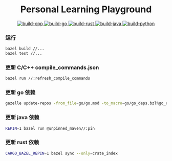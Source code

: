 <h1 align="center">Personal Learning Playground</h1>

<div align="center">
<p>
    <a href="https://github.com/liubang/playground/actions/workflows/build_cpp.yml">
        <img src="https://img.shields.io/github/actions/workflow/status/liubang/playground/build_cpp.yml?label=build-cpp&style=flat-square&branch=main" alt="build-cpp" />
    </a>
    <a href="https://github.com/liubang/playground/actions/workflows/build_go.yml">
        <img src="https://img.shields.io/github/actions/workflow/status/liubang/playground/build_go.yml?label=build-go&style=flat-square&branch=main" alt="build-go" />
    </a>
    <a href="https://github.com/liubang/playground/actions/workflows/build_rust.yml">
        <img src="https://img.shields.io/github/actions/workflow/status/liubang/playground/build_rust.yml?label=build-rust&style=flat-square&branch=main" alt="build-rust" />
    </a>
    <a href="https://github.com/liubang/playground/actions/workflows/build_java.yml">
        <img src="https://img.shields.io/github/actions/workflow/status/liubang/playground/build_java.yml?label=build-java&style=flat-square&branch=main" alt="build-java" />
    </a>
    <a href="https://github.com/liubang/playground/actions/workflows/build_python.yml">
        <img src="https://img.shields.io/github/actions/workflow/status/liubang/playground/build_python.yml?label=build-python&style=flat-square&branch=main" alt="build-python" />
    </a>
</p>
</div>

### 运行

```bash
bazel build //...
bazel test //...
```

### 更新 C/C++ compile_commands.json

```bash
bazel run //:refresh_compile_commands
```

### 更新 go 依赖

```bash
gazelle update-repos -from_file=go/go.mod -to_macro=go/go_deps.bzl%go_repositories
```

### 更新 java 依赖

```bash
REPIN=1 bazel run @unpinned_maven//:pin
```

### 更新 rust 依赖

```bash
CARGO_BAZEL_REPIN=1 bazel sync --only=crate_index
```
